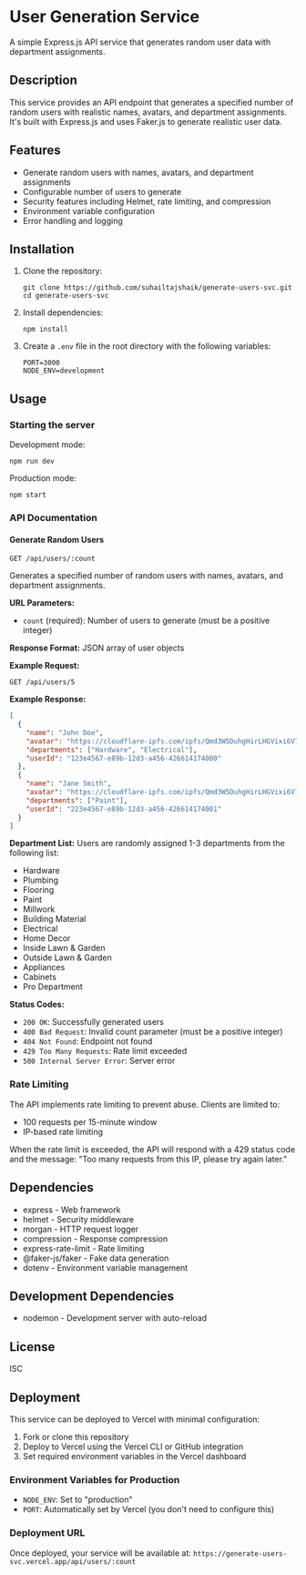 # User Generation Service

A simple Express.js API service that generates random user data with department assignments.

## Description

This service provides an API endpoint that generates a specified number of random users with realistic names, avatars, and department assignments. It's built with Express.js and uses Faker.js to generate realistic user data.

## Features

- Generate random users with names, avatars, and department assignments
- Configurable number of users to generate
- Security features including Helmet, rate limiting, and compression
- Environment variable configuration
- Error handling and logging

## Installation

1. Clone the repository:
   ```
   git clone https://github.com/suhailtajshaik/generate-users-svc.git
   cd generate-users-svc
   ```

2. Install dependencies:
   ```
   npm install
   ```

3. Create a `.env` file in the root directory with the following variables:
   ```
   PORT=3000
   NODE_ENV=development
   ```

## Usage

### Starting the server

Development mode:
```
npm run dev
```

Production mode:
```
npm start
```

### API Documentation

#### Generate Random Users

```
GET /api/users/:count
```

Generates a specified number of random users with names, avatars, and department assignments.

**URL Parameters:**
- `count` (required): Number of users to generate (must be a positive integer)

**Response Format:** JSON array of user objects

**Example Request:**
```
GET /api/users/5
```

**Example Response:**
```json
[
  {
    "name": "John Doe",
    "avatar": "https://cloudflare-ipfs.com/ipfs/Qmd3W5DuhgHirLHGVixi6V76LhCkZUz6pnFt5AJBiyvHye/avatar/1234.jpg",
    "departments": ["Hardware", "Electrical"],
    "userId": "123e4567-e89b-12d3-a456-426614174000"
  },
  {
    "name": "Jane Smith",
    "avatar": "https://cloudflare-ipfs.com/ipfs/Qmd3W5DuhgHirLHGVixi6V76LhCkZUz6pnFt5AJBiyvHye/avatar/5678.jpg",
    "departments": ["Paint"],
    "userId": "223e4567-e89b-12d3-a456-426614174001"
  }
]
```

**Department List:**
Users are randomly assigned 1-3 departments from the following list:
- Hardware
- Plumbing
- Flooring
- Paint
- Millwork
- Building Material
- Electrical
- Home Decor
- Inside Lawn & Garden
- Outside Lawn & Garden
- Appliances
- Cabinets
- Pro Department

**Status Codes:**
- `200 OK`: Successfully generated users
- `400 Bad Request`: Invalid count parameter (must be a positive integer)
- `404 Not Found`: Endpoint not found
- `429 Too Many Requests`: Rate limit exceeded
- `500 Internal Server Error`: Server error

### Rate Limiting

The API implements rate limiting to prevent abuse. Clients are limited to:
- 100 requests per 15-minute window
- IP-based rate limiting

When the rate limit is exceeded, the API will respond with a 429 status code and the message: "Too many requests from this IP, please try again later."

## Dependencies

- express - Web framework
- helmet - Security middleware
- morgan - HTTP request logger
- compression - Response compression
- express-rate-limit - Rate limiting
- @faker-js/faker - Fake data generation
- dotenv - Environment variable management

## Development Dependencies

- nodemon - Development server with auto-reload

## License

ISC

## Deployment

This service can be deployed to Vercel with minimal configuration:

1. Fork or clone this repository
2. Deploy to Vercel using the Vercel CLI or GitHub integration
3. Set required environment variables in the Vercel dashboard

### Environment Variables for Production

- `NODE_ENV`: Set to "production"
- `PORT`: Automatically set by Vercel (you don't need to configure this)

### Deployment URL

Once deployed, your service will be available at:
`https://generate-users-svc.vercel.app/api/users/:count`